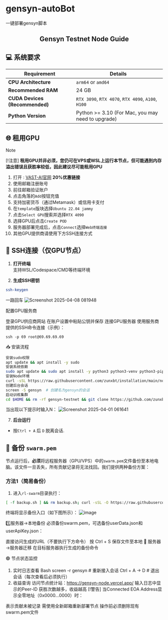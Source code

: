 # gensyn-autoBot
一键部署gensyn脚本
<h2 align=center>Gensyn Testnet Node Guide</h2>

## 💻 系统要求

| Requirement                         | Details                                                     |
|-------------------------------------|-------------------------------------------------------------|
| **CPU Architecture**                | `arm64` or `amd64`                                          |
| **Recommended RAM**                 | 24 GB                                                       |
| **CUDA Devices (Recommended)**      | `RTX 3090`, `RTX 4070`, `RTX 4090`, `A100`, `H100`          |
| **Python Version**                  | Python >= 3.10 (For Mac, you may need to upgrade)           |


## 🌐  租用GPU
> [!Note]
> [!注意]
> **租用GPU并非必须，您仍可在VPS或WSL上运行本节点，但可能遇到内存溢出错误且获胜率较低，因此建议尽可能租用GPU**
1. 打开 : [VAST-AI官网](https://cloud.vast.ai/?ref_id=118050) **20%优惠链接**
2. 使用邮箱注册账号
3. 前往邮箱验证账户
4. 点击角落的`Add`按钮充值
5. 支持加密货币（通过Metamask）或信用卡支付
6. 在`template`版块选择`Ubuntu 22.04 jammy`
7. 点击`Select GPU`搜索并选择`RTX 4090`
8. 选择GPU后点击`Create POD`
9. 服务器部署完成后，点击`Connect`选择`Web终端连接`
10. 其他GPU提供商请使用下方SSH连接方式

## 🛜 SSH连接（仅GPU节点）

1. **打开终端**  
   支持WSL/Codespace/CMD等终端环境

2. **生成SSH密钥**
```bash
ssh-keygen
```
一路回车
![Screenshot 2025-04-08 081948](https://github.com/user-attachments/assets/035803da-c5bb-454e-9db4-4459e2123128)

配置GPU服务商

登录GPU供应商网站
在账户设置中粘贴公钥并保存
连接GPU服务器
使用服务商提供的SSH命令连接（示例）：
```
ssh -p 69 root@69.69.69.69
```

📥 安装流程
```bash
安装sudo权限
apt update && apt install -y sudo
安装系统依赖
sudo apt update && sudo apt install -y python3 python3-venv python3-pip curl wget screen git lsof nano unzip
安装Node环境
curl -sSL https://raw.githubusercontent.com/zunxbt/installation/main/node.sh | bash
创建后台会话
screen -S gensyn  # 创建名为gensyn的会话
启动训练集群
cd $HOME && rm -rf gensyn-testnet && git clone https://github.com/zunxbt/gensyn-testnet.git && chmod +x gensyn-testnet/gensyn.sh && ./gensyn-testnet/gensyn.sh
```
当出现以下提示时输入N：
![Screenshot 2025-04-01 061641](https://github.com/user-attachments/assets/b5ed9645-16a2-4911-8a73-97e21fdde274)

7. **后台运行**
- 按`Ctrl + A` 后 `D` 脱离会话.

 ## 🔄️ 备份 `swarm.pem`
节点运行后，**必须**将远程服务器（GPU/VPS）中的`swarm.pem`文件备份至本地电脑。该文件一旦丢失，所有贡献记录将无法找回。我们提供两种备份方案：


### 方法1（简易备份）
1. 进入`rl-swarm`目录执行：
```bash
[ -f backup.sh ] && rm backup.sh; curl -sSL -O https://raw.githubusercontent.com/zunxbt/gensyn-testnet/main/backup.sh && chmod +x backup.sh && ./backup.sh
```
终端将显示备份入口（如下图所示）：
![image](https://github.com/user-attachments/assets/489b02a8-40e1-4c91-b29b-9d9c30604e8c)

1️⃣服务器→本地备份
必须备份swarm.pem，可选备份userData.json和userApiKey.json：

直接访问生成的URL（不要执行下方命令）
按 Ctrl + S 保存文件至本地
🔹 服务器→服务器迁移
在目标服务器执行生成的备份命令

🟢 节点状态监控
1. 实时日志查看
Bash
screen -r gensyn  # 重新接入会话
Ctrl + A → D      # 退出会话（每次查看后必须执行）
2. 收益查询
访问节点统计站：https://gensyn-node.vercel.app/
输入日志中显示的Peer-ID
获胜次数越多，收益越高
[!警告]
当Connected EOA Address显示全零地址（0x0000...0000）时：

表示贡献未被记录
需使用全新邮箱重新部署节点
操作前必须删除现有swarm.pem文件
